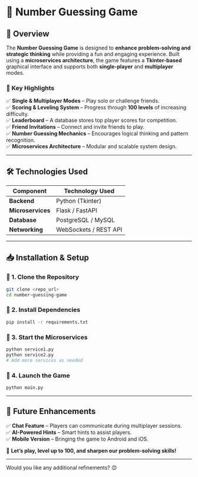 # 🎯 Number Guessing Game 

## 📌 Overview  
The **Number Guessing Game** is designed to **enhance problem-solving and strategic thinking** while providing a fun and engaging experience. Built using a **microservices architecture**, the game features a **Tkinter-based** graphical interface and supports both **single-player** and **multiplayer** modes.  

### 🚀 Key Highlights  
✅ **Single & Multiplayer Modes** – Play solo or challenge friends.  
✅ **Scoring & Leveling System** – Progress through **100 levels** of increasing difficulty.  
✅ **Leaderboard** – A database stores top player scores for competition.  
✅ **Friend Invitations** – Connect and invite friends to play.  
✅ **Number Guessing Mechanics** – Encourages logical thinking and pattern recognition.  
✅ **Microservices Architecture** – Modular and scalable system design.  

---

## 🛠️ Technologies Used  
| Component         | Technology Used       |
|------------------|----------------------|
| **Backend**       | Python (Tkinter)      |
| **Microservices** | Flask / FastAPI       |
| **Database**      | PostgreSQL / MySQL    |
| **Networking**    | WebSockets / REST API |

---

## 📥 Installation & Setup  

### 🔹 1. Clone the Repository  
```sh
git clone <repo_url>
cd number-guessing-game
```

### 🔹 2. Install Dependencies  
```sh
pip install -r requirements.txt
```

### 🔹 3. Start the Microservices  
```sh
python service1.py  
python service2.py  
# Add more services as needed
```

### 🔹 4. Launch the Game  
```sh
python main.py
```

---

## 🔮 Future Enhancements  
✅ **Chat Feature** – Players can communicate during multiplayer sessions.  
✅ **AI-Powered Hints** – Smart hints to assist players.  
✅ **Mobile Version** – Bringing the game to Android and iOS.  

🎉 **Let’s play, level up to 100, and sharpen our problem-solving skills!**  

---

Would you like any additional refinements? 😊
